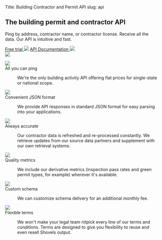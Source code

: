 Title: Building Contractor and Permit API
slug: api

<!-- hero -->
<section class="hero_container">
  <div class="hero_text-container">
    <h1 class="hero_title text-amber-300">The building permit and contractor API</h1>
    <p class="hero_description text-lime-50">Ping by address, contractor name, or contractor license. Receive all the data. Our API is intuitive and fast.</p>
    <div class="mt-10 mb-20 flex items-center gap-x-6">
      <a href="https://beta.shovels.ai"
        class="shovels-button" target="_blank">Free trial <img src="theme/images/caret-right.svg"></a>
      <a href="https://shovels.redoc.ly"
        class="shovels-button bg-stone-200" target="_blank">API Documentation <img src="theme/images/caret-right.svg"></span></a>
    </div>
  </div>
  <div class="hero_image-container">
    <img class="max-h-[500px]" src="theme/images/api/hero.svg">
  </div>
</section>

<!-- elaboration -->
<section class="mx-auto my-24 max-w-7xl px-6">
  <!-- 'table' -->
  <dl class="elaboration_container 3xl:grid-cols-4">
    <div class="elaboration-card">
      <dt class="">
        <div class="mb-6">
          <img src="theme/images/api/ping.png">
        </div>
        <span class="elaboration-card_title">All you can ping</span>
      </dt>
      <dd class="elaboration-card_text-container">
        <p class="flex-auto">We're the only building activity API offering flat prices for single-state or national scope.</p>
      </dd>
    </div>
    <div class="elaboration-card">
      <dt class="">
        <div class="mb-6">
          <img src="theme/images/api/json.png">
        </div>
        <span class="elaboration-card_title">Convenient JSON format</span>
      </dt>
      <dd class="elaboration-card_text-container">
        <p class="flex-auto">We provide API responses in standard JSON format for easy parsing into your applications.</p>
      </dd>
    </div>
    <div class="elaboration-card">
      <dt class="">
        <div class="mb-6">
          <img src="theme/images/api/accurate.png">
        </div>
        <span class="elaboration-card_title">Always accurate</span>
      </dt>
      <dd class="elaboration-card_text-container">
        <p class="flex-auto">Our contractor data is refreshed and re-processed constantly. We retrieve updates from our source data partners and supplement with our own retrieval systems.</p>
      </dd>
    </div>
    <div class="elaboration-card">
      <dt class="">
        <div class="mb-6">
          <img src="theme/images/api/metrics.png">
        </div>
        <span class="elaboration-card_title">Quality metrics</span>
      </dt>
      <dd class="elaboration-card_text-container">
        <p class="flex-auto">We include our derivative metrics (inspection pass rates and green permit types, for example) wherever it's available.</p>
      </dd>
    </div>
    <div class="elaboration-card">
      <dt class="">
        <div class="mb-6">
          <img src="theme/images/api/schema.png">
        </div>
        <span class="elaboration-card_title">Custom schema</span>
      </dt>
      <dd class="elaboration-card_text-container">
        <p class="flex-auto">We can customize schema delivery for an additional monthly fee.</p>
      </dd>
    </div>
    <div class="elaboration-card">
      <dt class="">
        <div class="mb-6">
          <img src="theme/images/api/terms.png">
        </div>
        <span class="elaboration-card_title">Flexible terms</span>
      </dt>
      <dd class="elaboration-card_text-container">
        <p class="flex-auto">We won't make your legal team nitpick every line of our terms and conditions. Terms are designed to give you flexibility to reuse and even resell Shovels output.</p>
      </dd>
    </div>
  </dl>
</section>

